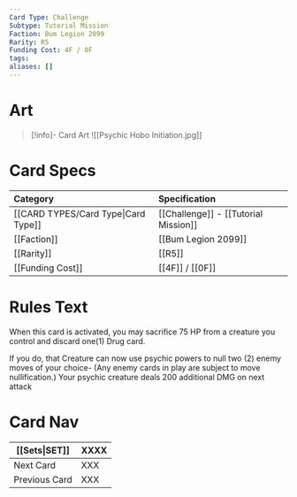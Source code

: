```yaml
---
Card Type: Challenge
Subtype: Tutorial Mission
Faction: Bum Legion 2099
Rarity: R5
Funding Cost: 4F / 0F
tags: 
aliases: []
---
```

# Art

> [!info]- Card Art
> ![[Psychic Hobo Initiation.jpg]]

# Card Specs

| Category | Specification| 
| :--- | :--- |
| [[CARD TYPES/Card Type\|Card Type]] | [[Challenge]] - [[Tutorial Mission]] |  
| [[Faction]] | [[Bum Legion 2099]] |  
| [[Rarity]] | [[R5]] |  
| [[Funding Cost]] | [[4F]] / [[0F]] |  

# Rules Text  

When this card is activated, you may sacrifice 75 HP from a creature you control and discard one(1) Drug card.
  
If you do, that Creature can now use psychic powers to null two (2) enemy moves of your choice- (Any enemy cards in play are subject to move nullification.) 
Your psychic creature deals 200 additional DMG on next attack

# Card Nav

| [[Sets\|SET]]           | XXXX          |
| ------------- | ------------------------------ |
| Next Card     | XXX |
| Previous Card | XXX |


